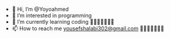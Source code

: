 - 👋 Hi, I’m @Yoyoahmed
- 👀 I’m interested in programming 
- 🌱 I’m currently learning coding
💙💙💙💙💙💙💙
- 📫 How to reach me yousefshalabi302@gmail.com 
💙💙💙💙💙💙💙
<!---take care
Yoyoahmed/Yoyoahmed is a ✨ special ✨ repository because its `README.md` (this file) appears on your GitHub profile.
You can click the Preview link to take a look at your changes.
--->

